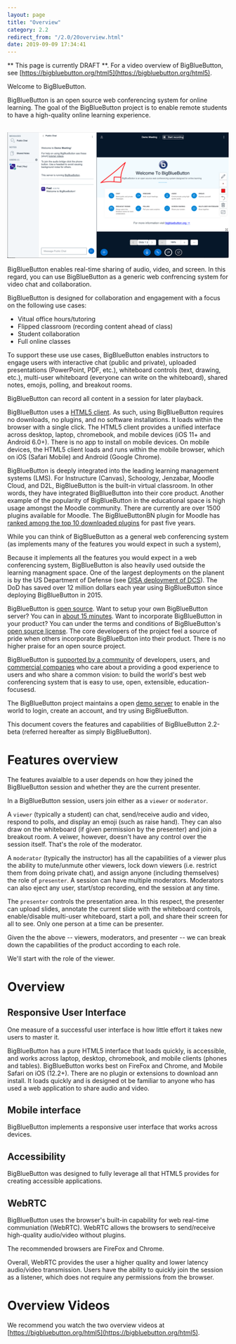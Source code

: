 ```yaml
---
layout: page
title: "Overview"
category: 2.2
redirect_from: "/2.0/20overview.html"
date: 2019-09-09 17:34:41
---
```


** This page is currently DRAFT **.  For a video overview of BigBlueButton, see [https://bigbluebutton.org/html5](https://bigbluebutton.org/html5). 

Welcome to BigBlueButton.

BigBlueButton is an open source web conferencing system for online learning.  The goal of the BigBlueButton project is to enable remote students to have a high-quality online learning experience.

<br/>
<img src="/images/22-overview.png" alt="BigBlueButton Interface">
<br/>

BigBlueButton enables real-time sharing of audio, video, and screen.  In this regard, you can use BigBlueButton as a generic web confrencing system for video chat and collaboration.

BigBlueButton is designed for collaboration and engagement with a focus on the following use cases:

  * Vitual office hours/tutoring
  * Flipped classroom (recording content ahead of class)
  * Student collaboration
  * Full online classes

To support these use use cases, BigBlueButton enables instructors to engage users with interactive chat (public and private), uploaded presentations (PowerPoint, PDF, etc.), whiteboard controls (text, drawing, etc.), multi-user whiteboard (everyone can write on the whiteboard), shared notes, emojis, polling, and breakout rooms.  

BigBlueButton can record all content in a session for later playback. 

BigBlueButton uses a [HTML5 client](https://bigbluebutton.org/html5).  As such, using BigBlueButton requires no downloads, no plugins, and no software installations.  It loads within the browser with a single click.  The HTML5 client provides a unified interface across desktop, laptop, chromebook, and mobile devices (iOS 11+ and Android 6.0+).  There is no app to install on mobile devices.  On mobile devices, the HTML5 client loads and runs within the mobile browser, which on iOS (Safari Mobile) and Android (Google Chrome).  

BigBlueButton is deeply integrated into the leading learning management systems (LMS).  For Instructure (Canvas), Schoology, Jenzabar, Moodle Cloud, and D2L, BigBlueButton is the built-in virtual classroom.  In other words, they have integrated BigBlueButton into their core product.  Another example of the popularity of BigBlueButton in the educational space is high usage amongst the Moodle community.  There are currently are over 1500 plugins available for Moodle.  The BigBlueButtonBN plugin for Moodle has [ranked among the top 10 downloaded plugins](https://moodle.org/plugins/stats.php) for past five years.

While you can think of BigBlueButton as a general web conferencing system (as implements many of the features you would expect in such a system), 

Because it implements all the features you would expect in a web conferencing system, BigBlueButton is also heavily used outside the learning managment space.  One of the largest deployments on the planent is by the US Department of Defense (see [DISA deployment of DCS](https://www.c4isrnet.com/it-networks/2015/02/11/disa-to-replace-dco-with-new-collaboration-services-tool/)).  The DoD has saved over 12 million dollars each year using BigBlueButton since deploying BigBlueButton in 2015.

BigBlueButton is [open source](https://github.com/bigbluebutton/bigbluebutton).  Want to setup your own BigBlueButton server?  You can in [about 15 minutes](https://github.com/bigbluebutton/bbb-install).  Want to incorporate BigBlueButton in your product?  You can under the terms and conditions of BigBlueButton's [open source license](https://bigbluebutton.org/open-source-license/).  The core developers of the project feel a source of pride when others incorporate BigBlueButton into their product.  There is no higher praise for an open source project. 

BigBlueButton is [supported by a community](https://bigbluebutton.org/support/) of developers, users, and [commercial companies](https://bigbluebutton.org/commercial-support/) who care about a providing a good experience to users and who share a common vision: to build the world's best web conferencing system that is easy to use, open, extensible, education-focusesd.

The BigBlueButton project maintains a open [demo server](https://demo.bigbluebutton.org) to enable in the world to login, create an account, and try using BigBlueButton.

This document covers the features and capabilities of BigBlueButton 2.2-beta (referred hereafter as simply BigBlueButton).


# Features overview

The features avaialble to a user depends on how they joined the BigBlueButton session and whether they are the current presenter.

In a BigBlueButton session, users join either as a `viewer` or `moderator`.

A `viewer` (typically a student) can chat, send/receive audio and video, respond to polls, and display an emoji (such as raise hand).  They can also draw on the whiteboard (if given permission by the presenter) and join a breakout room.  A veiwer, however, doesn't have any control over the session itself.  That's the role of the moderator.

A `moderator` (typically the instructor) has all the capabilities of a viewer plus the ability to mute/unmute other viewers, lock down viewers (i.e. restrict them from doing private chat), and assign anyone (including themselves) the role of `presenter`.  A session can have multiple moderators.  Moderators can also eject any user, start/stop recording, end the session at any time.

The `presenter` controls the presentation area.  In this respect, the presenter can upload slides, annotate the current slide with the whiteboard controls, enable/disable multi-user whiteboard, start a poll, and share their screen for all to see.  Only one person at a time can be presenter.

Given the the above -- viewers, moderators, and presenter -- we can break down the capabilities of the product according to each role.

We'll start with the role of the viewer.

# Overview

## Responsive User Interface

One measure of a successful user interface is how little effort it takes new users to master it.  

BigBlueButton has a pure HTML5 interface that loads quickly, is accessible, and works across laptop, desktop, chromebook, and mobile clients (phones and tables).  BigBlueButton works best on FireFox and Chrome, and Mobile Safari on iOS (12.2+).  There are no plugin or extensions to download ann install.   It loads quickly and is designed ot be familiar to anyone who has used a web application to share audio and video.


## Mobile interface

BigBlueButton implements a responsive user interface that works across devices.

## Accessibility 

BigBlueButton was designed to fully leverage all that HTML5 provides for creating accessible applications.  


## WebRTC

BigBlueButton uses the browser's built-in capability for web real-time communiation (WebRTC).  WebRTC allows the browsers to send/receive high-quality audio/video without plugins.

The recommended browsers are FireFox and Chrome.

Overall, WebRTC provides the user a higher quality and lower latency audio/video transmission. Users have the ability to quickly join the session as a listener, which does not require any permissions from the browser.


# Overview Videos

We recommend you watch the two overview videos at [https://bigbluebutton.org/html5](https://bigbluebutton.org/html5).


